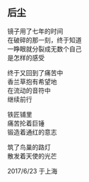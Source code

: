 ## 后尘

镜子用了七年的时间<br>
在破碎的那一刻，终于知道<br>
一睁眼就分裂成无数个自己<br>
是怎样的感受<br>

终于又回到了痛苦中<br>
香兰草抱有希望地<br>
在流动的音符中<br>
继续前行<br>

铁匠铺里<br>
痛苦抡着巨锤<br>
锻造着通红的意志<br>

筑了鸟巢的路灯<br>
散发着天使的光芒<br>

2017/6/23 于上海
